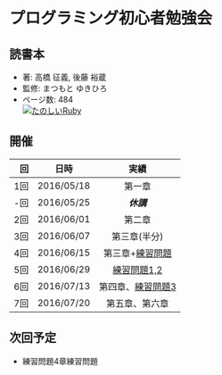 プログラミング初心者勉強会
======================
## 読書本  
* 著: 高橋 征義, 後藤 裕蔵  
* 監修: まつもと ゆきひろ  
* ページ数: 484   
[![たのしいRuby](https://images-na.ssl-images-amazon.com/images/I/515jBUQhvcL._SX351_BO1,204,203,200_.jpg)](https://www.amazon.co.jp/dp/B01C804DO8/ref=dp-kindle-redirect?_encoding=UTF8&btkr=1)

## 開催
|回|日時|実績|
|--:|:--:|:--:|
|1回|2016/05/18|第一章|
|-回|2016/05/25|***休講***|
|2回|2016/06/01|第二章|
|3回|2016/06/07|第三章(半分)|
|4回|2016/06/15|第三章+[練習問題](exercize.md)|
|5回|2016/06/29|[練習問題1,2](exercize.md)|
|6回|2016/07/13|第四章、[練習問題3](exercize.md)|
|7回|2016/07/20|第五章、第六章|

## 次回予定
* 練習問題4章練習問題

